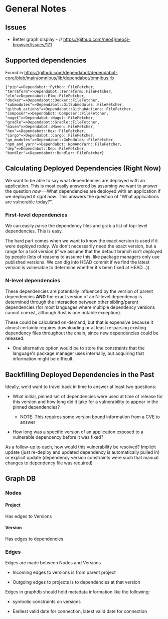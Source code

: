 # General Notes

## Issues

- Better graph display - // https://github.com/neo4j/neo4j-browser/issues/171


## Supported dependencies

Found in https://github.com/dependabot/dependabot-core/blob/main/omnibus/lib/dependabot/omnibus.rb

```
{"pip"=>Dependabot::Python::FileFetcher,
"terraform"=>Dependabot::Terraform::FileFetcher,
"elm"=>Dependabot::Elm::FileFetcher,
"docker"=>Dependabot::Docker::FileFetcher,
"submodules"=>Dependabot::GitSubmodules::FileFetcher,
"github_actions"=>Dependabot::GithubActions::FileFetcher,
"composer"=>Dependabot::Composer::FileFetcher,
"nuget"=>Dependabot::Nuget::FileFetcher,
"gradle"=>Dependabot::Gradle::FileFetcher,
"maven"=>Dependabot::Maven::FileFetcher,
"hex"=>Dependabot::Hex::FileFetcher,
"cargo"=>Dependabot::Cargo::FileFetcher,
"go_modules"=>Dependabot::GoModules::FileFetcher,
"npm_and_yarn"=>Dependabot::NpmAndYarn::FileFetcher,
"dep"=>Dependabot::Dep::FileFetcher,
"bundler"=>Dependabot::Bundler::FileFetcher}
```

## Calculating Deployed Dependencies (Right Now)

We want to be able to say what dependencies are deployed with an application. This is most easily answered by assuming we want to answer the question _now_---What dependencies are deployed with an application if we deployed it _right now_. This answers the question of "What applications are vulnerable today?".

### First-level dependencies

We can easily parse the dependency files and grab a list of top-level dependencies. This is easy.

The hard part comes when we want to know the exact version is used if it were deployed _today_. We don't necessarily need the exact version, but a range for a tool version (if we assume that the default branch isn't deployed by people (lots of reasons to assume this, like package managers only use published versions. We can dig into HEAD commit if we find the latest version is vulnerable to determine whether it's been fixed at HEAD...)).

### N-level dependencies

These dependencies are potentially influenced by the version of parent dependencies **AND** the exact version of an N-level dependency is determined through the interaction between other sibling/parent dependencies (for most languages where multiple dependency versions cannot coexist, although Rust is one notable exception).

These could be calculated on-demand, but that is expensive because it almost certainly requires downloading or at least re-parsing existing dependency files throughout the chain, since new dependencies could be released.

* One alternative option would be to store the constraints that the language's package manager uses internally, but acquiring that information might be difficult.


## Backfilling Deployed Dependencies in the Past

Ideally, we'd want to travel back in time to answer at least two questions:

* What initial, pinned set of dependencies were used at time of release for this version and how long did it take for a vulnerability to appear in the pinned dependencies?

  * NOTE: This requires some version bound information from a CVE to answer

* How long was a specific version of an application exposed to a vulnerable dependency before it was fixed?

As a follow-up to each, how would this vulnerability be resolved? Implicit update (just re-deploy and updated dependency is automatically pulled in) or explicit update (dependency version constraints were such that manual changes to dependency file was required)


## Graph DB

### Nodes

#### Project

Has edges to Versions

#### Version

Has edges to dependencies

### Edges

Edges are made between Nodes and Versions

* Incoming edges to versions is from parent project

* Outgoing edges to projects is to dependencies at that version

Edges in graphdb should hold metadata information like the following:

* symbolic constraints on versions

* Earliest valid date for connection, latest valid date for connection
